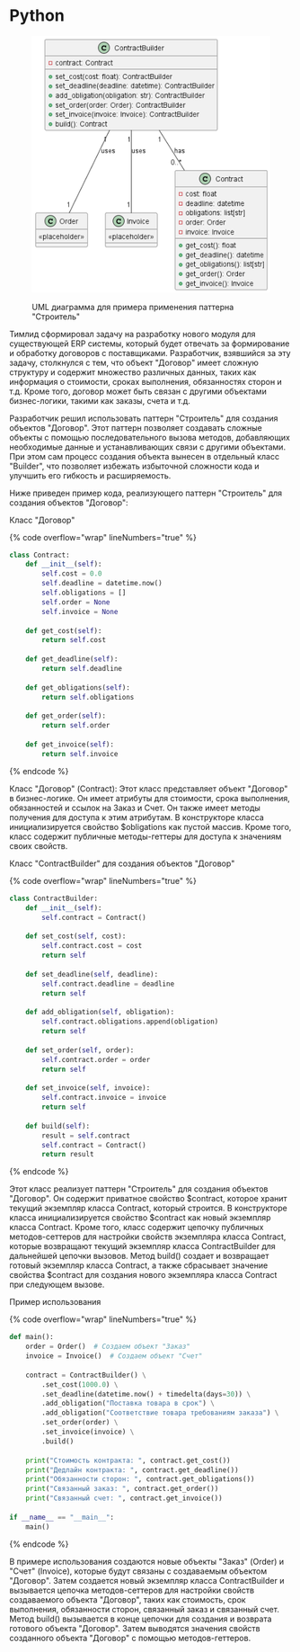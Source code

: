 # Python

<figure><img src="../../../../../.gitbook/assets/image (1) (1) (1) (1) (1) (1) (1) (1) (1) (1) (1) (1) (1) (1) (1) (1) (1) (1) (1) (1) (1) (2) (1) (1) (1) (1) (1) (1).png" alt=""><figcaption><p>UML диаграмма для примера применения паттерна "Строитель"</p></figcaption></figure>

Тимлид сформировал задачу на разработку нового модуля для существующей ERP системы, который будет отвечать за формирование и обработку договоров с поставщиками. Разработчик, взявшийся за эту задачу, столкнулся с тем, что объект "Договор" имеет сложную структуру и содержит множество различных данных, таких как информация о стоимости, сроках выполнения, обязанностях сторон и т.д. Кроме того, договор может быть связан с другими объектами бизнес-логики, такими как заказы, счета и т.д.

Разработчик решил использовать паттерн "Строитель" для создания объектов "Договор". Этот паттерн позволяет создавать сложные объекты с помощью последовательного вызова методов, добавляющих необходимые данные и устанавливающих связи с другими объектами. При этом сам процесс создания объекта вынесен в отдельный класс "Builder", что позволяет избежать избыточной сложности кода и улучшить его гибкость и расширяемость.

Ниже приведен пример кода, реализующего паттерн "Строитель" для создания объектов "Договор":

Класс "Договор"

{% code overflow="wrap" lineNumbers="true" %}
```python
class Contract:
    def __init__(self):
        self.cost = 0.0
        self.deadline = datetime.now()
        self.obligations = []
        self.order = None
        self.invoice = None

    def get_cost(self):
        return self.cost

    def get_deadline(self):
        return self.deadline

    def get_obligations(self):
        return self.obligations

    def get_order(self):
        return self.order

    def get_invoice(self):
        return self.invoice
```
{% endcode %}

Класс "Договор" (Contract): Этот класс представляет объект "Договор" в бизнес-логике. Он имеет атрибуты для стоимости, срока выполнения, обязанностей и ссылок на Заказ и Счет. Он также имеет методы получения для доступа к этим атрибутам. В конструкторе класса инициализируется свойство $obligations как пустой массив. Кроме того, класс содержит публичные методы-геттеры для доступа к значениям своих свойств.&#x20;

Класс "ContractBuilder" для создания объектов "Договор"

{% code overflow="wrap" lineNumbers="true" %}
```python
class ContractBuilder:
    def __init__(self):
        self.contract = Contract()

    def set_cost(self, cost):
        self.contract.cost = cost
        return self

    def set_deadline(self, deadline):
        self.contract.deadline = deadline
        return self

    def add_obligation(self, obligation):
        self.contract.obligations.append(obligation)
        return self

    def set_order(self, order):
        self.contract.order = order
        return self

    def set_invoice(self, invoice):
        self.contract.invoice = invoice
        return self

    def build(self):
        result = self.contract
        self.contract = Contract()  
        return result
```
{% endcode %}

Этот класс реализует паттерн "Строитель" для создания объектов "Договор". Он содержит приватное свойство $contract, которое хранит текущий экземпляр класса Contract, который строится. В конструкторе класса инициализируется свойство $contract как новый экземпляр класса Contract. Кроме того, класс содержит цепочку публичных методов-сеттеров для настройки свойств экземпляра класса Contract, которые возвращают текущий экземпляр класса ContractBuilder для дальнейшей цепочки вызовов. Метод build() создает и возвращает готовый экземпляр класса Contract, а также сбрасывает значение свойства $contract для создания нового экземпляра класса Contract при следующем вызове.

Пример использования

{% code overflow="wrap" lineNumbers="true" %}
```python
def main():
    order = Order()  # Создаем объект "Заказ"
    invoice = Invoice()  # Создаем объект "Счет"

    contract = ContractBuilder() \
        .set_cost(1000.0) \
        .set_deadline(datetime.now() + timedelta(days=30)) \
        .add_obligation("Поставка товара в срок") \
        .add_obligation("Соответствие товара требованиям заказа") \
        .set_order(order) \
        .set_invoice(invoice) \
        .build()

    print("Стоимость контракта: ", contract.get_cost())
    print("Дедлайн контракта: ", contract.get_deadline())
    print("Обязанности сторон: ", contract.get_obligations())
    print("Связанный заказ: ", contract.get_order())
    print("Связанный счет: ", contract.get_invoice())

if __name__ == "__main__":
    main()
```
{% endcode %}

В примере использования создаются новые объекты "Заказ" (Order) и "Счет" (Invoice), которые будут связаны с создаваемым объектом "Договор". Затем создается новый экземпляр класса ContractBuilder и вызывается цепочка методов-сеттеров для настройки свойств создаваемого объекта "Договор", таких как стоимость, срок выполнения, обязанности сторон, связанный заказ и связанный счет. Метод build() вызывается в конце цепочки для создания и возврата готового объекта "Договор". Затем выводятся значения свойств созданного объекта "Договор" с помощью методов-геттеров.
